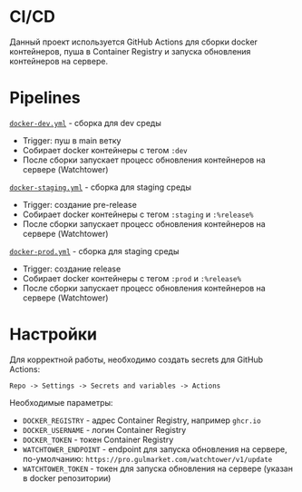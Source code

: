 # CI/CD
Данный проект используется GitHub Actions для сборки docker контейнеров, пуша в Container Registry и запуска обновления контейнеров на сервере.

# Pipelines
[`docker-dev.yml`](./.github/workflows/docker-dev.yml) - сборка для dev среды
- Trigger: пуш в main ветку
- Собирает docker контейнеры с тегом `:dev`
- После сборки запускает процесс обновления контейнеров на сервере (Watchtower)

[`docker-staging.yml`](./.github/workflows/docker-staging.yml) - сборка для staging среды
- Trigger: создание pre-release
- Собирает docker контейнеры с тегом `:staging` и `:%release%`
- После сборки запускает процесс обновления контейнеров на сервере (Watchtower)

[`docker-prod.yml`](./.github/workflows/docker-prod.yml) - сборка для staging среды
- Trigger: создание release
- Собирает docker контейнеры с тегом `:prod` и `:%release%`
- После сборки запускает процесс обновления контейнеров на сервере (Watchtower)

# Настройки
Для корректной работы, необходимо создать secrets для GitHub Actions:

`Repo -> Settings -> Secrets and variables -> Actions`

Необходимые параметры:
- `DOCKER_REGISTRY` - адрес Container Registry, например `ghcr.io`
- `DOCKER_USERNAME` - логин Container Registry
- `DOCKER_TOKEN` - токен Container Registry
- `WATCHTOWER_ENDPOINT` - endpoint для запуска обновления на сервере, по-умолчанию: `https://pro.gulmarket.com/watchtower/v1/update`
- `WATCHTOWER_TOKEN` - токен для запуска обновления на сервере (указан в docker репозитории)
